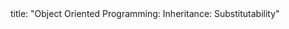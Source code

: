 <frontmatter>
title: "Object Oriented Programming: Inheritance: Substitutability"
</frontmatter>

<include src="index-body.md" boilerplate />

